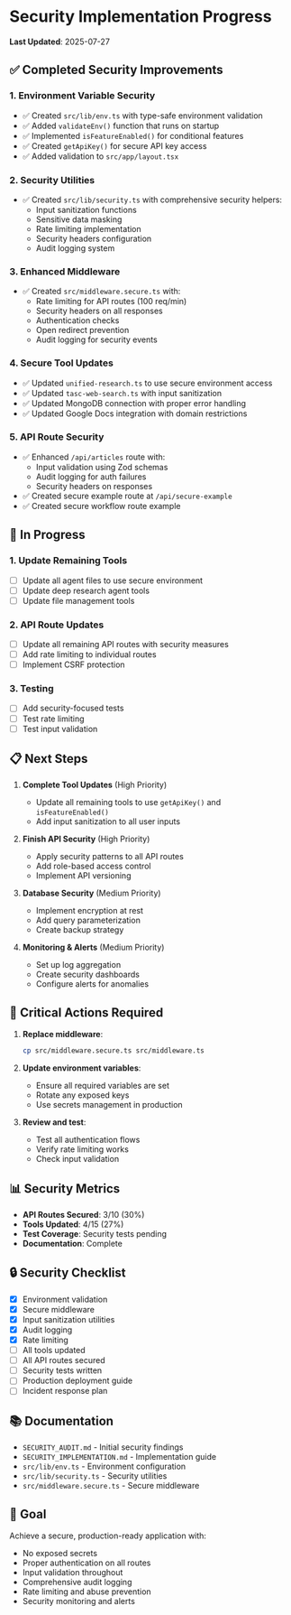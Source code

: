 # Security Implementation Progress

**Last Updated**: 2025-07-27

## ✅ Completed Security Improvements

### 1. Environment Variable Security
- ✅ Created `src/lib/env.ts` with type-safe environment validation
- ✅ Added `validateEnv()` function that runs on startup
- ✅ Implemented `isFeatureEnabled()` for conditional features
- ✅ Created `getApiKey()` for secure API key access
- ✅ Added validation to `src/app/layout.tsx`

### 2. Security Utilities
- ✅ Created `src/lib/security.ts` with comprehensive security helpers:
  - Input sanitization functions
  - Sensitive data masking
  - Rate limiting implementation
  - Security headers configuration
  - Audit logging system

### 3. Enhanced Middleware
- ✅ Created `src/middleware.secure.ts` with:
  - Rate limiting for API routes (100 req/min)
  - Security headers on all responses
  - Authentication checks
  - Open redirect prevention
  - Audit logging for security events

### 4. Secure Tool Updates
- ✅ Updated `unified-research.ts` to use secure environment access
- ✅ Updated `tasc-web-search.ts` with input sanitization
- ✅ Updated MongoDB connection with proper error handling
- ✅ Updated Google Docs integration with domain restrictions

### 5. API Route Security
- ✅ Enhanced `/api/articles` route with:
  - Input validation using Zod schemas
  - Audit logging for auth failures
  - Security headers on responses
- ✅ Created secure example route at `/api/secure-example`
- ✅ Created secure workflow route example

## 🔄 In Progress

### 1. Update Remaining Tools
- [ ] Update all agent files to use secure environment
- [ ] Update deep research agent tools
- [ ] Update file management tools

### 2. API Route Updates
- [ ] Update all remaining API routes with security measures
- [ ] Add rate limiting to individual routes
- [ ] Implement CSRF protection

### 3. Testing
- [ ] Add security-focused tests
- [ ] Test rate limiting
- [ ] Test input validation

## 📋 Next Steps

1. **Complete Tool Updates** (High Priority)
   - Update all remaining tools to use `getApiKey()` and `isFeatureEnabled()`
   - Add input sanitization to all user inputs

2. **Finish API Security** (High Priority)
   - Apply security patterns to all API routes
   - Add role-based access control
   - Implement API versioning

3. **Database Security** (Medium Priority)
   - Implement encryption at rest
   - Add query parameterization
   - Create backup strategy

4. **Monitoring & Alerts** (Medium Priority)
   - Set up log aggregation
   - Create security dashboards
   - Configure alerts for anomalies

## 🚨 Critical Actions Required

1. **Replace middleware**: 
   ```bash
   cp src/middleware.secure.ts src/middleware.ts
   ```

2. **Update environment variables**:
   - Ensure all required variables are set
   - Rotate any exposed keys
   - Use secrets management in production

3. **Review and test**:
   - Test all authentication flows
   - Verify rate limiting works
   - Check input validation

## 📊 Security Metrics

- **API Routes Secured**: 3/10 (30%)
- **Tools Updated**: 4/15 (27%)
- **Test Coverage**: Security tests pending
- **Documentation**: Complete

## 🔒 Security Checklist

- [x] Environment validation
- [x] Secure middleware
- [x] Input sanitization utilities
- [x] Audit logging
- [x] Rate limiting
- [ ] All tools updated
- [ ] All API routes secured
- [ ] Security tests written
- [ ] Production deployment guide
- [ ] Incident response plan

## 📚 Documentation

- `SECURITY_AUDIT.md` - Initial security findings
- `SECURITY_IMPLEMENTATION.md` - Implementation guide
- `src/lib/env.ts` - Environment configuration
- `src/lib/security.ts` - Security utilities
- `src/middleware.secure.ts` - Secure middleware

## 🎯 Goal

Achieve a secure, production-ready application with:
- No exposed secrets
- Proper authentication on all routes
- Input validation throughout
- Comprehensive audit logging
- Rate limiting and abuse prevention
- Security monitoring and alerts
